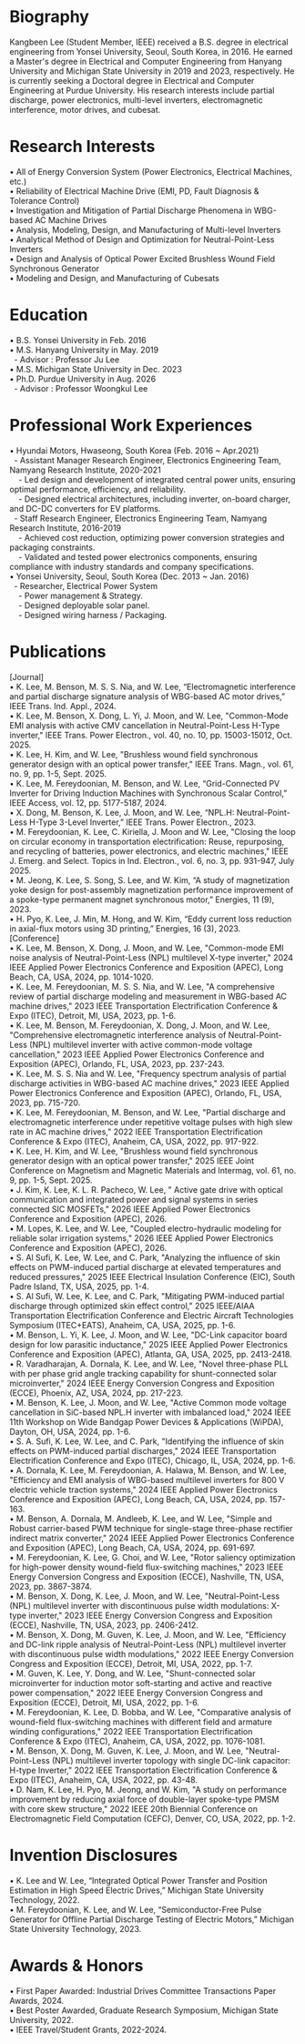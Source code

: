# Biography
Kangbeen Lee (Student Member, IEEE) received a B.S. degree in electrical engineering from Yonsei University, Seoul, South Korea, in 2016. He earned a Master's degree in Electrical and Computer Engineering from Hanyang University and Michigan State University in 2019 and 2023, respectively. He is currently seeking a Doctoral degree in Electrical and Computer Engineering at Purdue University. His research interests include partial discharge, power electronics, multi-level inverters, electromagnetic interference, motor drives, and cubesat.

# Research Interests
• All of Energy Conversion System (Power Electronics, Electrical Machines, etc.)\
• Reliability of Electrical Machine Drive (EMI, PD, Fault Diagnosis & Tolerance Control)\
• Investigation and Mitigation of Partial Discharge Phenomena in WBG-based AC Machine Drives\
• Analysis, Modeling, Design, and Manufacturing of Multi-level Inverters\
• Analytical Method of Design and Optimization for Neutral-Point-Less Inverters\
• Design and Analysis of Optical Power Excited Brushless Wound Field Synchronous Generator\
• Modeling and Design, and Manufacturing of Cubesats
 
# Education
• B.S. Yonsei University in Feb. 2016\
• M.S. Hanyang University in May. 2019\
&nbsp; - Advisor : Professor Ju Lee\
• M.S. Michigan State University in Dec. 2023\
• Ph.D. Purdue University in Aug. 2026\
&nbsp; - Advisor : Professor Woongkul Lee
 
# Professional Work Experiences
• Hyundai Motors, Hwaseong, South Korea (Feb. 2016 ~ Apr.2021)\
&nbsp; - Assistant Manager Research Engineer, Electronics Engineering Team, Namyang Research Institute, 2020-2021\
&nbsp;&nbsp;&nbsp; - Led design and development of integrated central power units, ensuring optimal performance, efficiency, and reliability.\
&nbsp;&nbsp;&nbsp; - Designed electrical architectures, including inverter, on-board charger, and DC-DC converters for EV platforms.\
&nbsp; - Staff Research Engineer, Electronics Engineering Team, Namyang Research Institute, 2016-2019\
&nbsp;&nbsp;&nbsp; - Achieved cost reduction, optimizing power conversion strategies and packaging constraints.\
&nbsp;&nbsp;&nbsp; - Validated and tested power electronics components, ensuring compliance with industry standards and company specifications.\
• Yonsei University, Seoul, South Korea (Dec. 2013 ~ Jan. 2016)\
&nbsp; - Researcher, Electrical Power System\
&nbsp;&nbsp;&nbsp; - Power management & Strategy.\
&nbsp;&nbsp;&nbsp; - Designed deployable solar panel.\
&nbsp;&nbsp;&nbsp; - Designed wiring harness / Packaging.
 
# Publications
[Journal]\
• K. Lee, M. Benson, M. S. S. Nia, and W. Lee, “Electromagnetic interference and partial discharge signature analysis of WBG-based AC motor drives,” IEEE Trans. Ind. Appl., 2024.\
• K. Lee, M. Benson, X. Dong, L. Yi, J. Moon, and W. Lee, "Common-Mode EMI analysis with active CMV cancellation in Neutral-Point-Less H-Type inverter," IEEE Trans. Power Electron., vol. 40, no. 10, pp. 15003-15012, Oct. 2025.\
• K. Lee, H. Kim, and W. Lee, "Brushless wound field synchronous generator design with an optical power transfer," IEEE Trans. Magn., vol. 61, no. 9, pp. 1-5, Sept. 2025.\
• K. Lee, M. Fereydoonian, M. Benson, and W. Lee, “Grid-Connected PV Inverter for Driving Induction Machines with Synchronous Scalar Control,” IEEE Access, vol. 12, pp. 5177-5187, 2024.\
• X. Dong, M. Benson, K. Lee, J. Moon, and W. Lee, “NPL.H: Neutral-Point-Less H-Type 3-Level Inverter,” IEEE Trans. Power Electron., 2023.\
• M. Fereydoonian, K. Lee, C. Kiriella, J. Moon and W. Lee, "Closing the loop on circular economy in transportation electrification: Reuse, repurposing, and recycling of batteries, power electronics, and electric machines," IEEE J. Emerg. and Select. Topics in Ind. Electron., vol. 6, no. 3, pp. 931-947, July 2025.\
• M. Jeong, K. Lee, S. Song, S. Lee, and W. Kim, “A study of magnetization yoke design for post-assembly magnetization performance improvement of a spoke-type permanent magnet synchronous motor,” Energies, 11 (9), 2023.\
• H. Pyo, K. Lee, J. Min, M. Hong, and W. Kim, “Eddy current loss reduction in axial-flux motors using 3D printing,” Energies, 16 (3), 2023.\
[Conference]\
• K. Lee, M. Benson, X. Dong, J. Moon, and W. Lee, "Common-mode EMI noise analysis of Neutral-Point-Less (NPL) multilevel X-type inverter," 2024 IEEE Applied Power Electronics Conference and Exposition (APEC), Long Beach, CA, USA, 2024, pp. 1014-1020.\
• K. Lee, M. Fereydoonian, M. S. S. Nia, and W. Lee, "A comprehensive review of partial discharge modeling and measurement in WBG-based AC machine drives," 2023 IEEE Transportation Electrification Conference & Expo (ITEC), Detroit, MI, USA, 2023, pp. 1-6.\
• K. Lee, M. Benson, M. Fereydoonian, X. Dong, J. Moon, and W. Lee, "Comprehensive electromagnetic interference analysis of Neutral-Point-Less (NPL) multilevel inverter with active common-mode voltage cancellation," 2023 IEEE Applied Power Electronics Conference and Exposition (APEC), Orlando, FL, USA, 2023, pp. 237-243.\
• K. Lee, M. S. S. Nia and W. Lee, "Frequency spectrum analysis of partial discharge activities in WBG-based AC machine drives," 2023 IEEE Applied Power Electronics Conference and Exposition (APEC), Orlando, FL, USA, 2023, pp. 715-720.\
• K. Lee, M. Fereydoonian, M. Benson, and W. Lee, "Partial discharge and electromagnetic interference under repetitive voltage pulses with high slew rate in AC machine drives," 2022 IEEE Transportation Electrification Conference & Expo (ITEC), Anaheim, CA, USA, 2022, pp. 917-922.\
• K. Lee, H. Kim, and W. Lee, "Brushless wound field synchronous generator design with an optical power transfer," 2025 IEEE Joint Conference on Magnetism and Magnetic Materials and Intermag, vol. 61, no. 9, pp. 1-5, Sept. 2025.\
• J. Kim, K. Lee, K. L. R. Pacheco, W. Lee, " Active gate drive with optical communication and integrated power and signal systems in series connected SIC MOSFETs," 2026 IEEE Applied Power Electronics Conference and Exposition (APEC), 2026.\
• M. Lopes, K. Lee, and W. Lee, "Coupled electro-hydraulic modeling for reliable solar irrigation systems," 2026 IEEE Applied Power Electronics Conference and Exposition (APEC), 2026.\
• S. Al Sufi, K. Lee, W. Lee, and C. Park, "Analyzing the influence of skin effects on PWM-induced partial discharge at elevated temperatures and reduced pressures," 2025 IEEE Electrical Insulation Conference (EIC), South Padre Island, TX, USA, 2025, pp. 1-4.\
• S. Al Sufi, W. Lee, K. Lee, and C. Park, "Mitigating PWM-induced partial discharge through optimized skin effect control," 2025 IEEE/AIAA Transportation Electrification Conference and Electric Aircraft Technologies Symposium (ITEC+EATS), Anaheim, CA, USA, 2025, pp. 1-6.\
• M. Benson, L. Yi, K. Lee, J. Moon, and W. Lee, "DC-Link capacitor board design for low parasitic inductance," 2025 IEEE Applied Power Electronics Conference and Exposition (APEC), Atlanta, GA, USA, 2025, pp. 2413-2418.\
• R. Varadharajan, A. Dornala, K. Lee, and W. Lee, "Novel three-phase PLL with per phase grid angle tracking capability for shunt-connected solar microinverter," 2024 IEEE Energy Conversion Congress and Exposition (ECCE), Phoenix, AZ, USA, 2024, pp. 217-223.\
• M. Benson, K. Lee, J. Moon, and W. Lee, "Active Common mode voltage cancellation in SiC-based NPL.H inverter with imbalanced load," 2024 IEEE 11th Workshop on Wide Bandgap Power Devices & Applications (WiPDA), Dayton, OH, USA, 2024, pp. 1-6.\
• S. A. Sufi, K. Lee, W. Lee, and C. Park, "Identifying the influence of skin effects on PWM-induced partial discharges," 2024 IEEE Transportation Electrification Conference and Expo (ITEC), Chicago, IL, USA, 2024, pp. 1-6.\
• A. Dornala, K. Lee, M. Fereydoonian, A. Halawa, M. Benson, and W. Lee, "Efficiency and EMI analysis of WBG-based multilevel inverters for 800 V electric vehicle traction systems," 2024 IEEE Applied Power Electronics Conference and Exposition (APEC), Long Beach, CA, USA, 2024, pp. 157-163.\
• M. Benson, A. Dornala, M. Andleeb, K. Lee, and W. Lee, "Simple and Robust carrier-based PWM technique for single-stage three-phase rectifier indirect matrix converter," 2024 IEEE Applied Power Electronics Conference and Exposition (APEC), Long Beach, CA, USA, 2024, pp. 691-697.\
• M. Fereydoonian, K. Lee, G. Choi, and W. Lee, "Rotor saliency optimization for high-power density wound-field flux-switching machines," 2023 IEEE Energy Conversion Congress and Exposition (ECCE), Nashville, TN, USA, 2023, pp. 3867-3874.\
• M. Benson, X. Dong, K. Lee, J. Moon, and W. Lee, "Neutral-Point-Less (NPL) multilevel inverter with discontinuous pulse width modulations: X-type inverter," 2023 IEEE Energy Conversion Congress and Exposition (ECCE), Nashville, TN, USA, 2023, pp. 2406-2412.\
• M. Benson, X. Dong, M. Guven, K. Lee, J. Moon, and W. Lee, "Efficiency and DC-link ripple analysis of Neutral-Point-Less (NPL) multilevel inverter with discontinuous pulse width modulations," 2022 IEEE Energy Conversion Congress and Exposition (ECCE), Detroit, MI, USA, 2022, pp. 1-7.\
• M. Guven, K. Lee, Y. Dong, and W. Lee, "Shunt-connected solar microinverter for induction motor soft-starting and active and reactive power compensation," 2022 IEEE Energy Conversion Congress and Exposition (ECCE), Detroit, MI, USA, 2022, pp. 1-6.\
• M. Fereydoonian, K. Lee, D. Bobba, and W. Lee, "Comparative analysis of wound-field flux-switching machines with different field and armature winding configurations," 2022 IEEE Transportation Electrification Conference & Expo (ITEC), Anaheim, CA, USA, 2022, pp. 1076-1081.\
• M. Benson, X. Dong, M. Guven, K. Lee, J. Moon, and W. Lee, "Neutral-Point-Less (NPL) multilevel inverter topology with single DC-link capacitor: H-type Inverter," 2022 IEEE Transportation Electrification Conference & Expo (ITEC), Anaheim, CA, USA, 2022, pp. 43-48.\
• D. Nam, K. Lee, H. Pyo, M. Jeong, and W. Kim, "A study on performance improvement by reducing axial force of double-layer spoke-type PMSM with core skew structure," 2022 IEEE 20th Biennial Conference on Electromagnetic Field Computation (CEFC), Denver, CO, USA, 2022, pp. 1-2.

# Invention Disclosures
• K. Lee and W. Lee, “Integrated Optical Power Transfer and Position Estimation in High Speed Electric Drives,” Michigan State University Technology, 2022.\
• M. Fereydoonian, K. Lee, and W. Lee, “Semiconductor-Free Pulse Generator for Offline Partial Discharge Testing of Electric Motors,” Michigan State University Technology, 2023.

# Awards & Honors
• First Paper Awarded: Industrial Drives Committee Transactions Paper Awards, 2024.\
• Best Poster Awarded, Graduate Research Symposium, Michigan State University, 2022.\
• IEEE Travel/Student Grants, 2022-2024.
